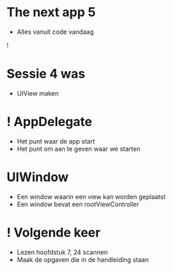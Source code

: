 The next app 5
===
* Alles vanuit code vandaag

!

Sessie 4 was
===
* UIView maken

!
AppDelegate
===
* Het punt waar de app start
* Het punt om aan te geven waar we starten

UIWindow
===
* Een window waarin een view kan worden geplaatst
* Een window bevat een rootViewController

!
Volgende keer
===
* Lezen hoofdstuk 7, 24 scannen
* Maak de opgaven die in de handleiding staan
